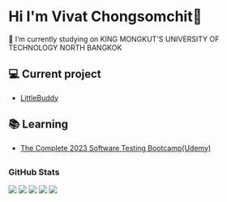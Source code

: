 ### <h1>Hi I'm Vivat Chongsomchit👋</h1>
🔭 I’m currently studying on KING MONGKUT'S UNIVERSITY OF TECHNOLOGY NORTH BANGKOK



## 💻 Current project
- [LittleBuddy](#)


## 📚 Learning
- [The Complete 2023 Software Testing Bootcamp(Udemy)](#)


## <h3 align="left">GitHub Stats</h3>


![](http://github-profile-summary-cards.vercel.app/api/cards/profile-details?username=mostvivat&theme=material_palenight)
![](http://github-profile-summary-cards.vercel.app/api/cards/repos-per-language?username=mostvivat&theme=material_palenight)   ![](http://github-profile-summary-cards.vercel.app/api/cards/most-commit-language?username=mostvivat&theme=material_palenight)
![](http://github-profile-summary-cards.vercel.app/api/cards/stats?username=mostvivat&theme=material_palenight)   ![](http://github-profile-summary-cards.vercel.app/api/cards/productive-time?username=mostvivat&theme=material_palenight&utcOffset=8)
  
